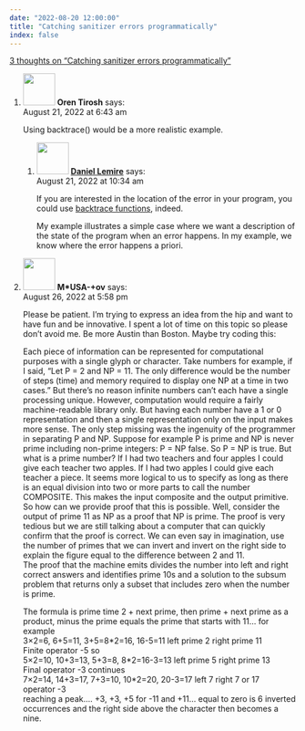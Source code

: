 ```yaml
---
date: "2022-08-20 12:00:00"
title: "Catching sanitizer errors programmatically"
index: false
---
```


[3 thoughts on &ldquo;Catching sanitizer errors programmatically&rdquo;](/lemire/blog/2022/08-20-catching-sanitizer-errors-programmatically)

<ol class="comment-list">
<li id="comment-643655" class="comment even thread-even depth-1 parent">
<div class="comment-author vcard">
<img alt src="https://secure.gravatar.com/avatar/5e02c014b9ae0d4964d09a998780074f?s=56&#038;d=mm&#038;r=g" srcset="https://secure.gravatar.com/avatar/5e02c014b9ae0d4964d09a998780074f?s=112&#038;d=mm&#038;r=g 2x" class="avatar avatar-56 photo" height="56" width="56" decoding="async" /> <b class="fn">Oren Tirosh</b> <span class="says">says:</span> </div>
<div class="comment-metadata"><time datetime="2022-08-21T06:43:42+00:00">August 21, 2022 at 6:43 am</time></a> </div>
<div class="comment-content">
<p>Using backtrace() would be a more realistic example.</p>
</div>
<ol class="children">
<li id="comment-643669" class="comment byuser comment-author-lemire bypostauthor odd alt depth-2">
<div class="comment-author vcard">
<img alt src="https://secure.gravatar.com/avatar/2ca999bef9535950f5b84281a4dab006?s=56&#038;d=mm&#038;r=g" srcset="https://secure.gravatar.com/avatar/2ca999bef9535950f5b84281a4dab006?s=112&#038;d=mm&#038;r=g 2x" class="avatar avatar-56 photo" height="56" width="56" decoding="async" /> <b class="fn"><a href="https://lemire.me/en/" class="url" rel="ugc">Daniel Lemire</a></b> <span class="says">says:</span> </div>
<div class="comment-metadata"><time datetime="2022-08-21T10:34:17+00:00">August 21, 2022 at 10:34 am</time></a> </div>
<div class="comment-content">
<p>If you are interested in the location of the error in your program, you could use <a href="https://www.gnu.org/software/libc/manual/html_node/Backtraces.html" rel="nofollow ugc">backtrace functions</a>, indeed.</p>
<p>My example illustrates a simple case where we want a description of the state of the program when an error happens. In my example, we know where the error happens a priori.</p>
</div>
</li>
</ol>
</li>
<li id="comment-644101" class="comment even thread-odd thread-alt depth-1">
<div class="comment-author vcard">
<img alt src="https://secure.gravatar.com/avatar/6a18dd983c8b29e4a491cbc2ac3b1284?s=56&#038;d=mm&#038;r=g" srcset="https://secure.gravatar.com/avatar/6a18dd983c8b29e4a491cbc2ac3b1284?s=112&#038;d=mm&#038;r=g 2x" class="avatar avatar-56 photo" height="56" width="56" loading="lazy" decoding="async" /> <b class="fn">M*USA-+ov</b> <span class="says">says:</span> </div>
<div class="comment-metadata"><time datetime="2022-08-26T17:58:56+00:00">August 26, 2022 at 5:58 pm</time></a> </div>
<div class="comment-content">
<p>Please be patient. I&rsquo;m trying to express an idea from the hip and want to have fun and be innovative. I spent a lot of time on this topic so please don&rsquo;t avoid me. Be more Austin than Boston. Maybe try coding this:</p>
<p>Each piece of information can be represented for computational purposes with a single glyph or character. Take numbers for example, if I said, &ldquo;Let P = 2 and NP = 11. The only difference would be the number of steps (time) and memory required to display one NP at a time in two cases.&rdquo; But there&rsquo;s no reason infinite numbers can&rsquo;t each have a single processing unique. However, computation would require a fairly machine-readable library only. But having each number have a 1 or 0 representation and then a single representation only on the input makes more sense. The only step missing was the ingenuity of the programmer in separating P and NP. Suppose for example P is prime and NP is never prime including non-prime integers: P = NP false. So P = NP is true. But what is a prime number? If I had two teachers and four apples I could give each teacher two apples. If I had two apples I could give each teacher a piece. It seems more logical to us to specify as long as there is an equal division into two or more parts to call the number COMPOSITE. This makes the input composite and the output primitive. So how can we provide proof that this is possible. Well, consider the output of prime 11 as NP as a proof that NP is prime. The proof is very tedious but we are still talking about a computer that can quickly confirm that the proof is correct. We can even say in imagination, use the number of primes that we can invert and invert on the right side to explain the figure equal to the difference between 2 and 11.<br/>
The proof that the machine emits divides the number into left and right correct answers and identifies prime 10s and a solution to the subsum problem that returns only a subset that includes zero when the number is prime.</p>
<p>The formula is prime time 2 + next prime, then prime + next prime as a product, minus the prime equals the prime that starts with 11&#8230; for example<br/>
3&#215;2=6, 6+5=11, 3+5=8*2=16, 16-5=11 left prime 2 right prime 11<br/>
Finite operator -5 so<br/>
5&#215;2=10, 10+3=13, 5+3=8, 8*2=16-3=13 left prime 5 right prime 13<br/>
Final operator -3 continues<br/>
7&#215;2=14, 14+3=17, 7+3=10, 10*2=20, 20-3=17 left 7 right 7 or 17<br/>
operator -3<br/>
reaching a peak…. +3, +3, +5 for -11 and +11&#8230; equal to zero is 6 inverted occurrences and the right side above the character then becomes a nine.</p>
</div>
</li>
</ol>
